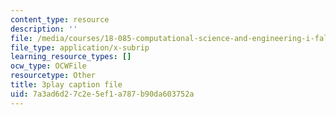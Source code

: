 ```yaml
---
content_type: resource
description: ''
file: /media/courses/18-085-computational-science-and-engineering-i-fall-2008/7a3ad6d27c2e5ef1a787b90da603752a_mhLI51d9LDc.vtt
file_type: application/x-subrip
learning_resource_types: []
ocw_type: OCWFile
resourcetype: Other
title: 3play caption file
uid: 7a3ad6d2-7c2e-5ef1-a787-b90da603752a
---
```

